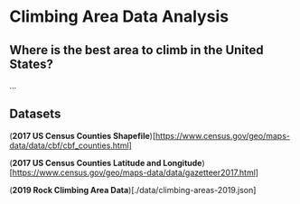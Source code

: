 # Climbing Area Data Analysis

## Where is the best area to climb in the United States?

...

## Datasets

(**2017 US Census Counties Shapefile**)[https://www.census.gov/geo/maps-data/data/cbf/cbf_counties.html]

(**2017 US Census Counties Latitude and Longitude**)[https://www.census.gov/geo/maps-data/data/gazetteer2017.html]

(**2019 Rock Climbing Area Data**)[./data/climbing-areas-2019.json]